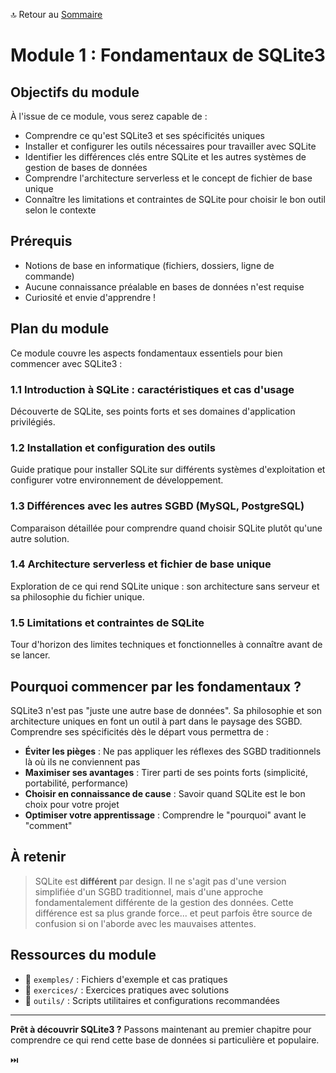 🔝 Retour au [Sommaire](/SOMMAIRE.md)

# Module 1 : Fondamentaux de SQLite3

## Objectifs du module

À l'issue de ce module, vous serez capable de :

- Comprendre ce qu'est SQLite3 et ses spécificités uniques
- Installer et configurer les outils nécessaires pour travailler avec SQLite
- Identifier les différences clés entre SQLite et les autres systèmes de gestion de bases de données
- Comprendre l'architecture serverless et le concept de fichier de base unique
- Connaître les limitations et contraintes de SQLite pour choisir le bon outil selon le contexte

## Prérequis

- Notions de base en informatique (fichiers, dossiers, ligne de commande)
- Aucune connaissance préalable en bases de données n'est requise
- Curiosité et envie d'apprendre !

## Plan du module

Ce module couvre les aspects fondamentaux essentiels pour bien commencer avec SQLite3 :

### 1.1 Introduction à SQLite : caractéristiques et cas d'usage
Découverte de SQLite, ses points forts et ses domaines d'application privilégiés.

### 1.2 Installation et configuration des outils
Guide pratique pour installer SQLite sur différents systèmes d'exploitation et configurer votre environnement de développement.

### 1.3 Différences avec les autres SGBD (MySQL, PostgreSQL)
Comparaison détaillée pour comprendre quand choisir SQLite plutôt qu'une autre solution.

### 1.4 Architecture serverless et fichier de base unique
Exploration de ce qui rend SQLite unique : son architecture sans serveur et sa philosophie du fichier unique.

### 1.5 Limitations et contraintes de SQLite
Tour d'horizon des limites techniques et fonctionnelles à connaître avant de se lancer.

## Pourquoi commencer par les fondamentaux ?

SQLite3 n'est pas "juste une autre base de données". Sa philosophie et son architecture uniques en font un outil à part dans le paysage des SGBD. Comprendre ses spécificités dès le départ vous permettra de :

- **Éviter les pièges** : Ne pas appliquer les réflexes des SGBD traditionnels là où ils ne conviennent pas
- **Maximiser ses avantages** : Tirer parti de ses points forts (simplicité, portabilité, performance)
- **Choisir en connaissance de cause** : Savoir quand SQLite est le bon choix pour votre projet
- **Optimiser votre apprentissage** : Comprendre le "pourquoi" avant le "comment"

## À retenir

> SQLite est **différent** par design. Il ne s'agit pas d'une version simplifiée d'un SGBD traditionnel, mais d'une approche fondamentalement différente de la gestion des données. Cette différence est sa plus grande force... et peut parfois être source de confusion si on l'aborde avec les mauvaises attentes.

## Ressources du module

- 📁 `exemples/` : Fichiers d'exemple et cas pratiques
- 📁 `exercices/` : Exercices pratiques avec solutions
- 📁 `outils/` : Scripts utilitaires et configurations recommandées

---

**Prêt à découvrir SQLite3 ?** Passons maintenant au premier chapitre pour comprendre ce qui rend cette base de données si particulière et populaire.

⏭️
